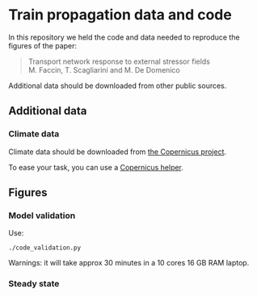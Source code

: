 # Train propagation data and code

In this repository we held the code and data needed to reproduce the figures of the paper:

> Transport network response to external stressor fields\
> M. Faccin, T. Scagliarini and M. De Domenico

Additional data should be downloaded from other public sources.

## Additional data

### Climate data

Climate data should be downloaded from [the Copernicus project](https://atlas.climate.copernicus.eu/atlas).

To ease your task, you can use a [Copernicus helper](https://github.com/maurofaccin/copernicus_helper).


## Figures

### Model validation

Use:

```
./code_validation.py
```

Warnings: it will take approx 30 minutes in a 10 cores 16 GB RAM laptop.

### Steady state
